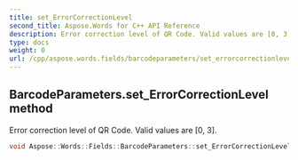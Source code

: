```yaml
---
title: set_ErrorCorrectionLevel
second_title: Aspose.Words for C++ API Reference
description: Error correction level of QR Code. Valid values are [0, 3]. 
type: docs
weight: 0
url: /cpp/aspose.words.fields/barcodeparameters/set_errorcorrectionlevel/
---
```

## BarcodeParameters.set_ErrorCorrectionLevel method


Error correction level of QR Code. Valid values are [0, 3].

```cpp
void Aspose::Words::Fields::BarcodeParameters::set_ErrorCorrectionLevel(const System::String &value)
```

